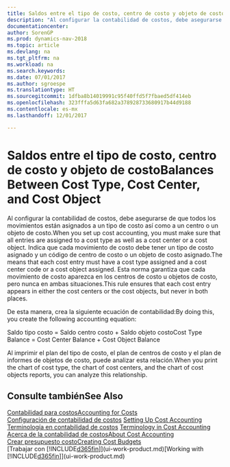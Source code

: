 ```yaml
---
title: Saldos entre el tipo de costo, centro de costo y objeto de costo
description: "Al configurar la contabilidad de costos, debe asegurarse de que todos los movimientos están asignados a un tipo de costo así como a un centro o un objeto de costo. Indica que cada movimiento de costo debe tener un tipo de costo asignado y un código de centro de costo o un objeto de costo asignado. Esta norma garantiza que cada movimiento de costo aparezca en los centros de costo u objetos de costo, pero nunca en ambas situaciones."
documentationcenter: 
author: SorenGP
ms.prod: dynamics-nav-2018
ms.topic: article
ms.devlang: na
ms.tgt_pltfrm: na
ms.workload: na
ms.search.keywords: 
ms.date: 07/01/2017
ms.author: sgroespe
ms.translationtype: HT
ms.sourcegitcommit: 1dfba8b14019991c95f40ffd5f7fbaed5df414eb
ms.openlocfilehash: 323fffa5d63fa682a378928733680917b44d9188
ms.contentlocale: es-mx
ms.lasthandoff: 12/01/2017

---
```

# <a name="balances-between-cost-type-cost-center-and-cost-object"></a><span data-ttu-id="b7123-105">Saldos entre el tipo de costo, centro de costo y objeto de costo</span><span class="sxs-lookup"><span data-stu-id="b7123-105">Balances Between Cost Type, Cost Center, and Cost Object</span></span>
<span data-ttu-id="b7123-106">Al configurar la contabilidad de costos, debe asegurarse de que todos los movimientos están asignados a un tipo de costo así como a un centro o un objeto de costo.</span><span class="sxs-lookup"><span data-stu-id="b7123-106">When you set up cost accounting, you must make sure that all entries are assigned to a cost type as well as a cost center or a cost object.</span></span> <span data-ttu-id="b7123-107">Indica que cada movimiento de costo debe tener un tipo de costo asignado y un código de centro de costo o un objeto de costo asignado.</span><span class="sxs-lookup"><span data-stu-id="b7123-107">The means that each cost entry must have a cost type assigned and a cost center code or a cost object assigned.</span></span> <span data-ttu-id="b7123-108">Esta norma garantiza que cada movimiento de costo aparezca en los centros de costo u objetos de costo, pero nunca en ambas situaciones.</span><span class="sxs-lookup"><span data-stu-id="b7123-108">This rule ensures that each cost entry appears in either the cost centers or the cost objects, but never in both places.</span></span>  

 <span data-ttu-id="b7123-109">De esta manera, crea la siguiente ecuación de contabilidad:</span><span class="sxs-lookup"><span data-stu-id="b7123-109">By doing this, you create the following accounting equation:</span></span>  

 <span data-ttu-id="b7123-110">Saldo tipo costo = Saldo centro costo + Saldo objeto costo</span><span class="sxs-lookup"><span data-stu-id="b7123-110">Cost Type Balance = Cost Center Balance + Cost Object Balance</span></span>  

 <span data-ttu-id="b7123-111">Al imprimir el plan del tipo de costo, el plan de centros de costo y el plan de informes de objetos de costo, puede analizar esta relación.</span><span class="sxs-lookup"><span data-stu-id="b7123-111">When you print the chart of cost type, the chart of cost centers, and the chart of cost objects reports, you can analyze this relationship.</span></span>  

## <a name="see-also"></a><span data-ttu-id="b7123-112">Consulte también</span><span class="sxs-lookup"><span data-stu-id="b7123-112">See Also</span></span>  
[<span data-ttu-id="b7123-113">Contabilidad para costos</span><span class="sxs-lookup"><span data-stu-id="b7123-113">Accounting for Costs</span></span>](finance-manage-cost-accounting.md)  
 <span data-ttu-id="b7123-114">[Configuración de contabilidad de costos](finance-set-up-cost-accounting.md) </span><span class="sxs-lookup"><span data-stu-id="b7123-114">[Setting Up Cost Accounting](finance-set-up-cost-accounting.md) </span></span>  
 <span data-ttu-id="b7123-115">[Terminología en contabilidad de costos](finance-terminology-in-cost-accounting.md) </span><span class="sxs-lookup"><span data-stu-id="b7123-115">[Terminology in Cost Accounting](finance-terminology-in-cost-accounting.md) </span></span>  
 [<span data-ttu-id="b7123-116">Acerca de la contabilidad de costos</span><span class="sxs-lookup"><span data-stu-id="b7123-116">About Cost Accounting</span></span>](finance-about-cost-accounting.md)  
 [<span data-ttu-id="b7123-117">Crear presupuesto costo</span><span class="sxs-lookup"><span data-stu-id="b7123-117">Creating Cost Budgets</span></span>](finance-create-cost-budgets.md)  
 <span data-ttu-id="b7123-118">[Trabajar con [!INCLUDE[d365fin](includes/d365fin_md.md)]](ui-work-product.md)</span><span class="sxs-lookup"><span data-stu-id="b7123-118">[Working with [!INCLUDE[d365fin](includes/d365fin_md.md)]](ui-work-product.md)</span></span>

